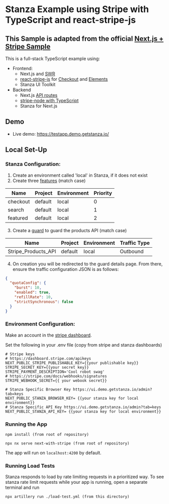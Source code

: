 # Stanza Example using Stripe with TypeScript and react-stripe-js

## This Sample is adapted from the official [Next.js + Stripe Sample](https://github.com/vercel/next.js/tree/canary/examples/with-stripe-typescript)

This is a full-stack TypeScript example using:

- Frontend:
  - Next.js and [SWR](https://github.com/vercel/swr)
  - [react-stripe-js](https://github.com/stripe/react-stripe-js) for [Checkout](https://stripe.com/checkout) and [Elements](https://stripe.com/elements)
  - Stanza UI Toolkit
- Backend
  - Next.js [API routes](https://nextjs.org/docs/api-routes/introduction)
  - [stripe-node with TypeScript](https://github.com/stripe/stripe-node#usage-with-typescript)
  - Stanza for Next.js

## Demo

- Live demo: https://testapp.demo.getstanza.io/

## Local Set-Up

### Stanza Configuration:

1.  Create an environment called 'local' in Stanza, if it does not exist
2.  Create three [features](https://ui.demo.getstanza.io/features) (match case)

| Name     | Project | Environment | Priority |
| -------- | ------- | ----------- | -------- |
| checkout | default | local       | 0        |
| search   | default | local       | 1        |
| featured | default | local       | 2        |

3.  Create a [guard](https://ui.demo.getstanza.io/guards) to guard the products API (match case)

| Name                | Project | Environment | Traffic Type |
| ------------------- | ------- | ----------- | ------------ |
| Stripe_Products_API | default | local       | Outbound     |

4.  On creation you will be redirected to the guard details page. From there, ensure the traffic configuration JSON is as follows:

```json
{
  "quotaConfig": {
    "burst": 10,
    "enabled": true,
    "refillRate": 10,
    "strictSynchronous": false
  }
}
```

### Environment Configuration:

Make an account in the [stripe dashboard](https://dashboard.stripe.com).

Set the following in your .env file (copy from stripe and stanza dashboards)

```
# Stripe keys
# https://dashboard.stripe.com/apikeys
NEXT_PUBLIC_STRIPE_PUBLISHABLE_KEY={{your publishable key}}
STRIPE_SECRET_KEY={{your secret key}}
STRIPE_PAYMENT_DESCRIPTION='Cool robot swag'
# https://stripe.com/docs/webhooks/signatures
STRIPE_WEBHOOK_SECRET={{ your webook secret}}

# Stanza Specific Browser Key https://ui.demo.getstanza.io/admin?tab=keys
NEXT_PUBLIC_STANZA_BROWSER_KEY= {{your stanza key for local environment}}
# Stanza Specific API Key https://ui.demo.getstanza.io/admin?tab=keys
NEXT_PUBLIC_STANZA_API_KEY= {{your stanza key for local environment}}
```

### Running the App

```
npm install (from root of repository)

npx nx serve next-with-stripe (from root of repository)
```

The app will run on `localhost:4200` by default.

### Running Load Tests

Stanza responds to load by rate limiting requests in a prioritized way. To see stanza rate limit requests while your app is running, open a separate terminal and run

```
npx artillery run ./load-test.yml (from this directory)
```

